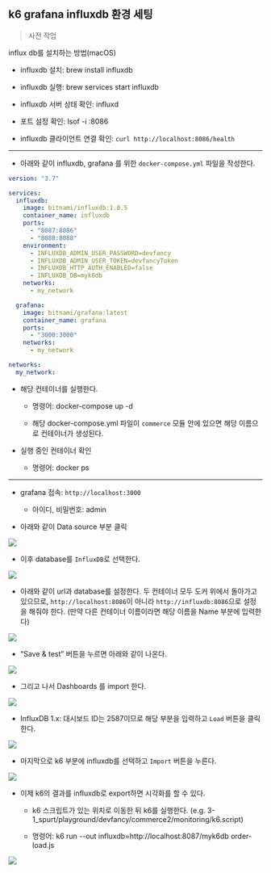 ## k6 grafana influxdb 환경 세팅

> 사전 작업

influx db를 설치하는 방법(macOS)

* influxdb 설치: brew install influxdb

* influxdb 실행: brew services start influxdb

* influxdb 서버 상태 확인: influxd

* 포트 설정 확인: lsof -i :8086

* influxdb 클라이언트 연결 확인: `curl http://localhost:8086/health`

---

* 아래와 같이 influxdb, grafana 를 위한 `docker-compose.yml` 파일을 작성한다.

```yaml
version: "3.7"

services:
  influxdb:
    image: bitnami/influxdb:1.8.5
    container_name: influxdb
    ports:
      - "8087:8086"
      - "8088:8088"
    environment:
      - INFLUXDB_ADMIN_USER_PASSWORD=devfancy
      - INFLUXDB_ADMIN_USER_TOKEN=devfancyToken
      - INFLUXDB_HTTP_AUTH_ENABLED=false
      - INFLUXDB_DB=myk6db
    networks:
      - my_network

  grafana:
    image: bitnami/grafana:latest
    container_name: grafana
    ports:
      - "3000:3000"
    networks:
      - my_network

networks:
  my_network:
```

* 해당 컨테이너를 실행한다.

    * 명령어: docker-compose up -d

    * 해당 docker-compose.yml 파일이 `commerce` 모듈 안에 있으면 해당 이름으로 컨테이너가 생성된다.

* 실행 중인 컨테이너 확인

    * 명령어: docker ps


---

* grafana 접속: `http://localhost:3000`

    * 아이디, 비밀번호: admin


* 아래와 같이 Data source 부분 클릭

![](/image/grafana_datasource.png)


* 이후 database를 `InfluxDB`로 선택한다.

![](/image/grafana_influxdb.png)

* 아래와 같이 url과 database를 설정한다. 두 컨테이너 모두 도커 위에서 돌아가고 있으므로, `http://localhost:8086`이 아니라 `http://influxdb:8086`으로 설정을 해줘야 한다.
  (만약 다른 컨테이너 이름이라면 해당 이름을 Name 부분에 입력한다)

![](/image/grafana_influxdb_setting.png)

* “Save & test” 버튼을 누르면 아래와 같이 나온다.

![](/image/grafana_influxdb_save_test.png)

* 그리고 나서 Dashboards 를 import 한다.

![](/image/grafana_dashboards_import.png)

* InfluxDB 1.x: 대시보드 ID는 2587이므로 해당 부분을 입력하고 `Load` 버튼을 클릭한다.

![](/image/grafana_dashboards_import_setting.png)

* 마지막으로 k6 부분에 influxdb를 선택하고 `Import` 버튼을 누른다.

![](/image/grafana_dashboards_import_result.png)

* 이제 k6의 결과를 influxdb로 export하면 시각화를 할 수 있다.

    * k6 스크립트가 있는 위치로 이동한 뒤 k6를 실행한다. (e.g. 3-1_spurt/playground/devfancy/commerce2/monitoring/k6.script)

    * 명령어: k6 run --out influxdb=http://localhost:8087/myk6db order-load.js

![](/image/grafana_k6_test_result.png)